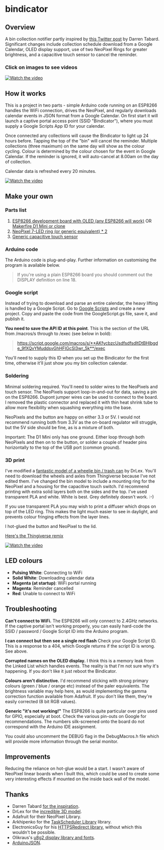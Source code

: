# bindicator
## Overview
A bin collection notifier partly inspired by [this Twitter post](https://twitter.com/tarbard/status/1002464120447397888?lang=en) by Darren Tabard. Significant changes include collection schedule download from a Google Calendar, OLED display support, use of two NeoPixel Rings for greater brightness, and a capacitive touch sensor to cancel the reminder.

### Click on images to see videos
[![Watch the video](https://img.youtube.com/vi/CMq2k3gbSQc/maxresdefault.jpg)](https://youtu.be/CMq2k3gbSQc)

## How it works
This is a project in two parts - simple Arduino code running on an ESP8266 handles the WiFi connection, drives the NeoPixel, and regularly downloads calendar events in JSON format from a Google Calendar. On first start it will launch a captive portal access point (SSID "Bindicator"), where you must supply a Google Scripts App ID for your calendar.  

Once connected any collections will cause the Bindicator to light up 24 hours before. Tapping the top of the "bin" will cancel the reminder. Multiple collections (three maximum) on the same day will show as the colour cycling. Colour is determined by the colour chosen for the event in Google Calendar. If the reminder is ignored, it will auto-cancel at 8.00am on the day of collection.

Calendar data is refreshed every 20 minutes.

[![Watch the video](https://img.youtube.com/vi/yja5Ed7apo8/maxresdefault.jpg)](https://youtu.be/yja5Ed7apo8)

## Make your own
### Parts list
1. [ESP8266 development board with OLED (any ESP8266 will work)](https://www.amazon.co.uk/gp/product/B076S8S6HL/ref=ox_sc_act_title_1?smid=A1QGN06QN25C35&psc=1) OR [Makerfire D1 Mini or clone](https://www.amazon.co.uk/Makerfire-NodeMcu-ESP8266-Internet-Development/dp/B07KYFZD17/ref=sr_1_1_sspa?crid=2KMR2ZYY6J68T)
2. [NeoPixel 7-LED ring (or generic equivalent) * 2](https://www.amazon.co.uk/gp/product/B07L82MSC9/ref=ox_sc_act_title_2?smid=A3TQ6TJY5HYALR&psc=1)
3. [Generic capacitive touch sensor](https://www.amazon.co.uk/ARCELI-2-5-5-5V-Capacitive-Self-Lock-Arduino/dp/B07BVN4CNH/)

### Arduino code
The Arduino code is plug-and-play. Further information on customising the program is available below.

> If you're using a plain ESP8266 board you should comment out the DISPLAY definition on line 18.

### Google script
Instead of trying to download and parse an entire calendar, the heavy lifting is handled by a Google Script. Go to [Google Scripts](https://script.google.com/home) and create a new project. Copy and paste the code from the GoogleScript.gs file, save it, and publish it.

**You need to save the API ID at this point**. This is the section of the URL from /macros/s through to /exec (see below in bold):
> https://script.google.com/macros/s/**AKfycbzcUsdfsdfsdltDtBHlbgde_9fXQvYMuddsvGhHFIGcSl3wr_5k**/exec

You'll need to supply this ID when you set up the Bindicator for the first time, otherwise it'll just show you my bin collection calendar.

### Soldering
Minimal soldering required. You'll need to solder wires to the NeoPixels and touch sensor. The NeoPixels support loop-in-and-out for data, saving a pin on the ESP8266. Dupont jumper wires can be used to connect to the board. I removed the plastic connector and replaced it with thin heat shrink tube to allow more flexibility when squashing everything into the base. 

NeoPixels and the button are happy on either 3.3 or 5V. I would not recommend running both from 3.3V as the on-board regulator will struggle, but the 5V side should be fine, as is a mixture of both.

Important: The D1 Mini only has one ground. Either loop through both NeoPixels and then on to the button, or solder a couple of header pins horizontally to the top of the USB port (common ground). 

### 3D print
I've modified a [fantastic model of a wheelie bin / trash can](https://www.thingiverse.com/thing:1935572) by DrLex. You'll need to download the wheels and axles from Thingiverse because I've not edited them. I've changed the bin model to include a mounting ring for the NeoPixel and a housing for the capacitive touch switch. I'd recommend printing with extra solid layers both on the sides and the top. I've used transparent PLA and white. White is best. Grey definitely doesn't work. :-)

If you use transparent PLA you may wish to print a diffuser which drops on top of the LED ring. This makes the light much easier to see in daylight, and prevents colour fringing effects from the layer lines.

I hot-glued the button and NeoPixel to the lid. 

[Here's the Thingiverse remix](https://www.thingiverse.com/thing:4147342)

[![Watch the video](https://img.youtube.com/vi/6T-8IIQMk4Q/maxresdefault.jpg)](https://youtu.be/6T-8IIQMk4Q)

## LED colours
* **Pulsing White**: Connecting to WiFi
* **Solid White**: Downloading calendar data
* **Magenta (at startup)**: WiFi portal running
* **Magenta**: Reminder cancelled
* **Red**: Unable to connect to WiFi

## Troubleshooting
**Can't connect to WiFi.**
The ESP8266 will only connect to 2.4GHz networks. If the captive portal isn't working properly, you can easily hard-code the SSID / password / Google Script ID into the Arduino program.

**I can connect but then see a single red flash**
Check your Google Script ID. This is a response to a 404, which Google returns if the script ID is wrong. See above.

**Corrupted names on the OLED display.**
I think this is a memory leak from the Linked List which handles events. The reality is that I'm not sure why it's happening. If you don't like it just reboot the Bindicator.

**Colours aren't distinctive.**
I'd recommend sticking with strong primary colours (green / blue / orange etc) instead of the paler equivalents. The brightness variable may help here, as would implementing the gamma correction function available from Adafruit. If you don't like them, they're easily corrected (8 bit RGB values).

**Generic "it's not working!"**
The ESP8266 is quite particular over pins used for GPIO, especially at boot. Check the various pin-outs on Google for recommendations. The numbers silk-screened onto the board do not correspond with the Arduino IDE assignment. 

You could also uncomment the DEBUG flag in the DebugMacros.h file which will provide more information through the serial monitor.

## Improvements
Reducing the reliance on hot-glue would be a start. I wasn't aware of NeoPixel linear boards when I built this, which could be used to create some very interesting effects if mounted on the inside back wall of the model.

## Thanks
* Darren Tabard [for the inspiration](https://twitter.com/tarbard/status/1002464120447397888?lang=en).
* DrLex for the [incredible 3D model](https://www.thingiverse.com/thing:1935572).
* Adafruit for their NeoPixel Library.
* Arkhipenko for the [TaskScheduler Library](https://github.com/arkhipenko/TaskScheduler) library.
* ElectronicsGuy for his [HTTPSRedirect library](https://github.com/electronicsguy/ESP8266/tree/master/HTTPSRedirect), without which this wouldn't be possible.
* Olikraus's [u8g2 display library and fonts](https://github.com/olikraus/u8g2).
* [ArduinoJSON](https://arduinojson.org/).
